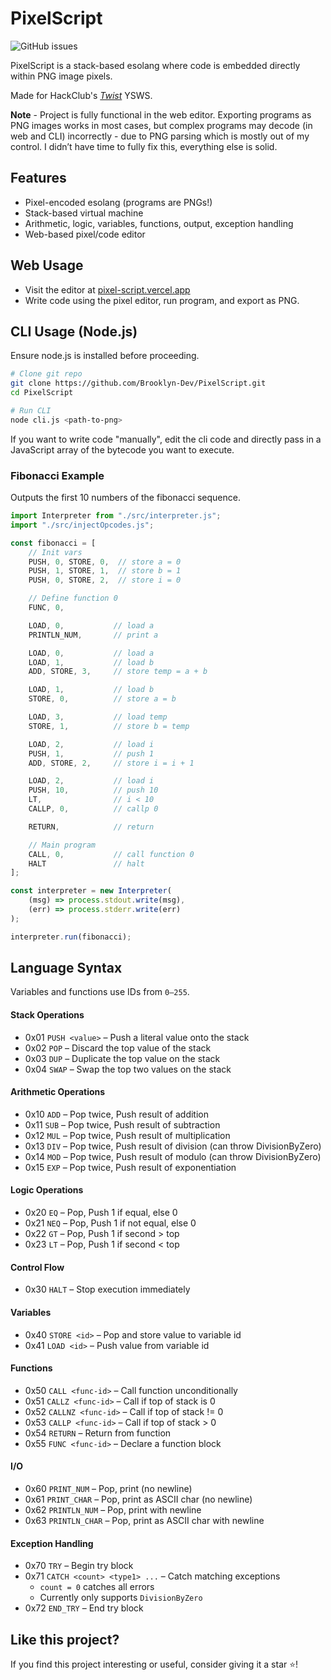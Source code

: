 # PixelScript

![GitHub issues](https://img.shields.io/github/issues/Brooklyn-Dev/PixelScript)

PixelScript is a stack-based esolang where code is embedded directly within PNG image pixels.

Made for HackClub's [_Twist_](https://twist.hackclub.dev/) YSWS.

**Note** - Project is fully functional in the web editor. Exporting programs as PNG images works in most cases, but complex programs may decode (in web and CLI) incorrectly - due to PNG parsing which is mostly  out of my control. I didn’t have time to fully fix this, everything else is solid.

## Features

-   Pixel-encoded esolang (programs are PNGs!)
-   Stack-based virtual machine
-   Arithmetic, logic, variables, functions, output, exception handling
-   Web-based pixel/code editor

## Web Usage
- Visit the editor at [pixel-script.vercel.app](https://pixel-script.vercel.app)
- Write code using the pixel editor, run program, and export as PNG.

## CLI Usage (Node.js)

Ensure node.js is installed before proceeding.

```bash
# Clone git repo
git clone https://github.com/Brooklyn-Dev/PixelScript.git
cd PixelScript

# Run CLI
node cli.js <path-to-png>
```

If you want to write code "manually", edit the cli code and directly pass in a JavaScript array of the bytecode you want to execute.

### Fibonacci Example

Outputs the first 10 numbers of the fibonacci sequence.

```js
import Interpreter from "./src/interpreter.js";
import "./src/injectOpcodes.js";

const fibonacci = [
    // Init vars
	PUSH, 0, STORE, 0,  // store a = 0
	PUSH, 1, STORE, 1,  // store b = 1
	PUSH, 0, STORE, 2,  // store i = 0

	// Define function 0
	FUNC, 0,

	LOAD, 0,           // load a
	PRINTLN_NUM,       // print a

	LOAD, 0,           // load a
	LOAD, 1,           // load b
	ADD, STORE, 3,     // store temp = a + b

	LOAD, 1,           // load b
	STORE, 0,          // store a = b

	LOAD, 3,           // load temp
	STORE, 1,          // store b = temp

	LOAD, 2,           // load i
	PUSH, 1,           // push 1
	ADD, STORE, 2,     // store i = i + 1

	LOAD, 2,           // load i
	PUSH, 10,          // push 10
	LT,                // i < 10
	CALLP, 0,          // callp 0

	RETURN,            // return

	// Main program
	CALL, 0,           // call function 0
	HALT               // halt
];

const interpreter = new Interpreter(
	(msg) => process.stdout.write(msg),
	(err) => process.stderr.write(err)
);

interpreter.run(fibonacci);
```

## Language Syntax

Variables and functions use IDs from `0–255`.

#### Stack Operations

-   0x01 `PUSH <value>` – Push a literal value onto the stack
-   0x02 `POP` – Discard the top value of the stack
-   0x03 `DUP` – Duplicate the top value on the stack
-   0x04 `SWAP` – Swap the top two values on the stack

#### Arithmetic Operations

-   0x10 `ADD` – Pop twice, Push result of addition
-   0x11 `SUB` – Pop twice, Push result of subtraction
-   0x12 `MUL` – Pop twice, Push result of multiplication
-   0x13 `DIV` – Pop twice, Push result of division (can throw DivisionByZero)
-   0x14 `MOD` – Pop twice, Push result of modulo (can throw DivisionByZero)
-   0x15 `EXP` – Pop twice, Push result of exponentiation

#### Logic Operations

-   0x20 `EQ` – Pop, Push 1 if equal, else 0
-   0x21 `NEQ` – Pop, Push 1 if not equal, else 0
-   0x22 `GT` – Pop, Push 1 if second > top
-   0x23 `LT` – Pop, Push 1 if second < top

#### Control Flow

-   0x30 `HALT` – Stop execution immediately

#### Variables

-   0x40 `STORE <id>` – Pop and store value to variable id
-   0x41 `LOAD <id>` – Push value from variable id

#### Functions

-   0x50 `CALL <func-id>` – Call function unconditionally
-   0x51 `CALLZ <func-id>` – Call if top of stack is 0
-   0x52 `CALLNZ <func-id>` – Call if top of stack != 0
-   0x53 `CALLP <func-id>` – Call if top of stack > 0
-   0x54 `RETURN` – Return from function
-   0x55 `FUNC <func-id>` – Declare a function block

#### I/O

-   0x60 `PRINT_NUM` – Pop, print (no newline)
-   0x61 `PRINT_CHAR` – Pop, print as ASCII char (no newline)
-   0x62 `PRINTLN_NUM` – Pop, print with newline
-   0x63 `PRINTLN_CHAR` – Pop, print as ASCII char with newline

#### Exception Handling

-   0x70 `TRY` – Begin try block
-   0x71 `CATCH <count> <type1> ...` – Catch matching exceptions
    -   `count = 0` catches all errors
    -   Currently only supports `DivisionByZero`
-   0x72 `END_TRY` – End try block

## Like this project?

If you find this project interesting or useful, consider giving it a star ⭐️!
